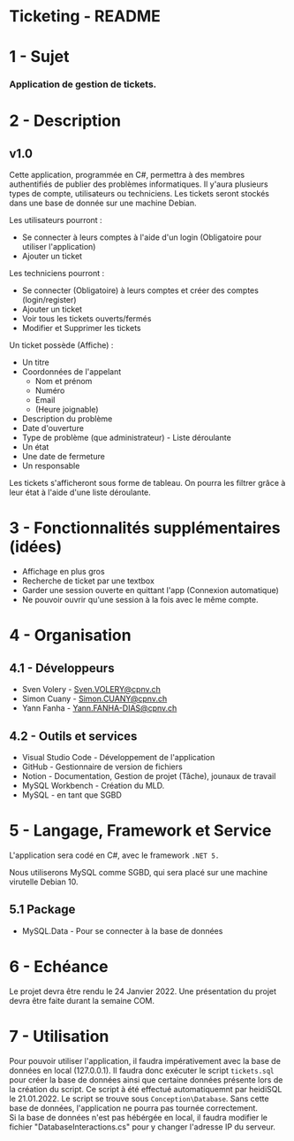# Ticketing - README

# 1 - Sujet

### **Application de gestion de tickets.**

# 2 - Description
## v1.0
Cette application, programmée en C#, permettra à des membres authentifiés de publier des problèmes informatiques.  Il y'aura plusieurs types de compte, utilisateurs ou techniciens. Les tickets seront stockés dans une base de donnée sur une machine Debian.

Les utilisateurs pourront :

- Se connecter à leurs comptes à l'aide d'un login (Obligatoire pour utiliser l'application)
- Ajouter un ticket

Les techniciens pourront : 

- Se connecter (Obligatoire) à leurs comptes et créer des comptes (login/register)
- Ajouter un ticket
- Voir tous les tickets ouverts/fermés
- Modifier et Supprimer les tickets

Un ticket possède (Affiche) :

- Un titre
- Coordonnées de l'appelant
    - Nom et prénom
    - Numéro
    - Email
    - (Heure joignable)
- Description du problème
- Date d'ouverture
- Type de problème (que administrateur) - Liste déroulante
- Un état
- Une date de fermeture
- Un responsable

Les tickets s'afficheront sous forme de tableau. On pourra les filtrer grâce à leur état à l'aide d'une liste déroulante.

# 3 - Fonctionnalités supplémentaires (idées)
- Affichage en plus gros
- Recherche de ticket par une textbox
- Garder une session ouverte en quittant l'app (Connexion automatique)
- Ne pouvoir ouvrir qu'une session à la fois avec le même compte.

# 4 - Organisation

## 4.1 - Développeurs

- Sven Volery - Sven.VOLERY@cpnv.ch
- Simon Cuany - Simon.CUANY@cpnv.ch
- Yann Fanha - Yann.FANHA-DIAS@cpnv.ch

## 4.2 - Outils et services

- Visual Studio Code - Développement de l'application
- GitHub - Gestionnaire de version de fichiers
- Notion - Documentation, Gestion de projet (Tâche), jounaux de travail
- MySQL Workbench - Création du MLD.
- MySQL - en tant que SGBD

# 5 - Langage, Framework et Service

L'application sera codé en C#, avec le framework  `.NET 5.`

Nous utiliserons MySQL comme SGBD, qui sera placé sur une machine virutelle Debian 10.

## 5.1 Package

- MySQL.Data - Pour se connecter à la base de données

# 6 - Echéance

Le projet devra être rendu le 24 Janvier 2022. Une présentation du projet devra être faite durant la semaine COM.

# 7 - Utilisation

Pour pouvoir utiliser l'application, il faudra impérativement avec la base de données en local (127.0.0.1). Il faudra donc exécuter le script ```tickets.sql``` pour créer la base de données ainsi que certaine données présente lors de la création du script. Ce script à été effectué automatiquemnt par heidiSQL le 21.01.2022. Le script se trouve sous ```Conception\Database```.
Sans cette base de données, l'application ne pourra pas tournée correctement. \
Si la base de données n'est pas hébérgée en local, il faudra modifier le fichier "DatabaseInteractions.cs" pour y changer l'adresse IP du serveur.